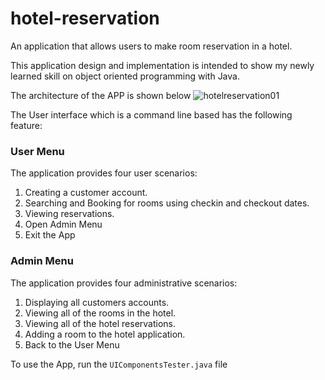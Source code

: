 # hotel-reservation
An application that allows users to make room reservation in a hotel.

This application design and implementation is intended to show my newly learned skill on object oriented programming with Java.

The architecture of the APP is shown below
![hotelreservation01](https://user-images.githubusercontent.com/39138981/124680441-b6ff2f00-dec6-11eb-821a-09388d06656b.png)

The User interface which is a command line based has the following feature:

### User Menu
The application provides four user scenarios:
1. Creating a customer account.
2. Searching and Booking for rooms using checkin and checkout dates.
3. Viewing reservations.
4. Open Admin Menu
5. Exit the App

### Admin Menu
The application provides four administrative scenarios:
1. Displaying all customers accounts.
2. Viewing all of the rooms in the hotel.
3. Viewing all of the hotel reservations.
4. Adding a room to the hotel application.
5. Back to the User Menu

To use the App, run the `UIComponentsTester.java` file
